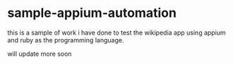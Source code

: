 # sample-appium-automation

this is a sample of work i have done to test the wikipedia app using appium and ruby as the programming language. 

will update more soon
